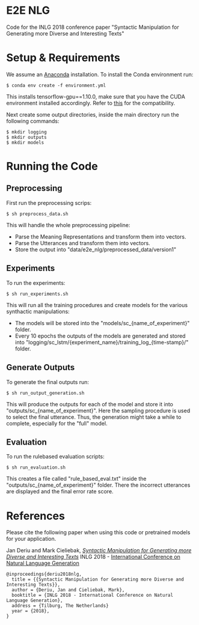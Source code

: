 
# E2E NLG
Code for the INLG 2018 conference paper "Syntactic Manipulation for Generating more Diverse and Interesting Texts"

# Setup & Requirements
We assume an [Anaconda](https://www.anaconda.com/download/) installation. To install the Conda environment run:
```
$ conda env create -f environment.yml
```
This installs tensorflow-gpu==1.10.0, make sure that you have the CUDA environment installed accordingly. Refer to [this](https://www.tensorflow.org/install/install_sources#tested_source_configurations)  for the compatibility.

Next create some output directories, inside the main directory run the following commands:
```
$ mkdir logging
$ mkdir outputs
$ mkdir models
```
# Running the Code
## Preprocessing
First run the preprocessing scrips:
```
$ sh preprocess_data.sh
```
This will handle the whole preprocessing pipeline:
* Parse the Meaning Representations and transform them into vectors.
* Parse the Utterances and transform them into vectors.
* Store the output into "data/e2e_nlg/preprocessed_data/version1"
## Experiments
To run the experiments:
```
$ sh run_experiments.sh
```
This will run all the training procedures and create models for the various synthactic manipulations:
* The models will be stored into the "models/sc_{name_of_experiment}" folder. 
*  Every 10 epochs the outputs of the models are generated and stored into "logging/sc_lstm/{experiment_name}/training_log_{time-stamp}/" folder.

## Generate Outputs
To generate the final outputs run:
```
$ sh run_output_generation.sh
```
This will produce the outputs for each of the model and store it into "outputs/sc_{name_of_experiment}". Here the sampling procedure is used to select the final utterance. Thus, the generation might take a while to complete, especially for the "full" model. 

## Evaluation
To run the rulebased evaluation scripts:
```
$ sh run_evaluation.sh
```
This creates a file called "rule_based_eval.txt" inside the "outputs/sc_{name_of_experiment}" folder. There the incorrect utterances are displayed and the final error rate score.

# References
Please cite the following paper when using this code or pretrained models for your application.

  Jan Deriu and Mark Cieliebak, [*Syntactic Manipulation for Generating more Diverse and Interesting Texts*]() INLG 2018 - [International Conference on Natural Language Generation](https://inlg2018.uvt.nl/)

```
@inproceedings{deriu2018nlg,
  title = {{Syntactic Manipulation for Generating more Diverse and Interesting Texts}},
  author = {Deriu, Jan and Cieliebak, Mark},
  booktitle = {INLG 2018 - International Conference on Natural Language Generation},
  address = {Tilburg, The Netherlands}
  year = {2018},
}
```